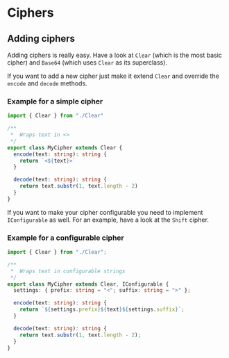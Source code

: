 # Ciphers

## Adding ciphers

Adding ciphers is really easy. Have a look at `Clear` (which is the most basic cipher) and `Base64` (which uses `Clear` as its superclass).

If you want to add a new cipher just make it extend `Clear` and override the `encode` and `decode` methods.

### Example for a simple cipher

```ts
import { Clear } from "./Clear"

/**
 *  Wraps text in <>
 */
export class MyCipher extends Clear {
  encode(text: string): string {
    return `<${text}>`
  }

  decode(text: string): string {
    return text.substr(1, text.length - 2)
  }
}
```

If you want to make your cipher configurable you need to implement `IConfigurable` as well. For an example, have a look at the `Shift` cipher.

### Example for a configurable cipher

```ts
import { Clear } from "./Clear";

/**
 *  Wraps text in configurable strings
 */
export class MyCipher extends Clear, IConfigurable {
  settings: { prefix: string = "<"; suffix: string = ">" };

  encode(text: string): string {
    return `${settings.prefix}${text}${settings.suffix}`;
  }

  decode(text: string): string {
    return text.substr(1, text.length - 2);
  }
}
```
